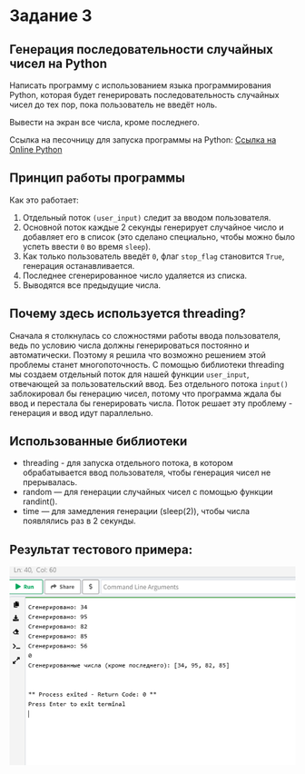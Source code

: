 # Задание 3
## Генерация последовательности случайных чисел на Python
Написать программу с использованием языка программирования Python, которая будет генерировать последовательность случайных чисел до тех пор, пока пользователь не введёт ноль. 

Вывести на экран все числа, кроме последнего.

Ссылка на песочницу для запуска программы на Python:
[Ссылка на Online Python](https://www.online-python.com/oWByTe3I9b)

## Принцип работы программы
Как это работает:
1. Отдельный поток `(user_input)` следит за вводом пользователя.
2. Основной поток каждые 2 секунды генерирует случайное число и добавляет его в список (это сделано специально, чтобы можно было успеть ввести `0` во время `sleep`).
3. Как только пользователь введёт `0`, флаг `stop_flag` становится `True`, генерация останавливается.
4. Последнее сгенерированное число удаляется из списка.
5. Выводятся все предыдущие числа.

## Почему здесь используется threading?
Сначала я столкнулась со сложностями работы ввода пользователя, ведь по условию числа должны генерироваться постоянно и автоматически. Поэтому я решила что возможно решением этой проблемы станет многопоточность. С помощью библиотеки threading мы создаем отдельный поток для нашей функции `user_input`, отвечающей за пользовательский ввод. Без отдельного потока `input()` заблокировал бы генерацию чисел, потому что программа ждала бы ввод и перестала бы генерировать числа. Поток решает эту проблему - генерация и ввод идут параллельно.

## Использованные библиотеки
* threading - для запуска отдельного потока, в котором обрабатывается ввод пользователя, чтобы генерация чисел не прерывалась.
* random — для генерации случайных чисел с помощью функции randint().
* time — для замедления генерации (sleep(2)), чтобы числа появлялись раз в 2 секунды.

## Результат тестового примера:
![Скриншот результата](https://github.com/ekatylynx/generating-random-num-python/blob/master/test-1.png)
